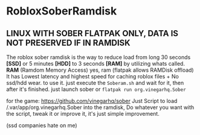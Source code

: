 # RobloxSoberRamdisk
## LINUX WITH SOBER FLATPAK ONLY, DATA IS NOT PRESERVED IF IN RAMDISK

The roblox sober ramdisk is the way to reduce load from long 30 seconds **[SSD]** or 5 minutes **[HDD]** to 3 seconds **[RAM]** by utilizing whats called.
**RAM** (Ramdom Memory Access)
yes, ram (flatpak allows RAMDisk offload)
It has Lowest latency and highest speed for caching roblox files + No ssd/hdd wear.
to use it. just execute the `Soberam.sh` and wait for it, then after it's finished. just launch sober or `flatpak run org.vinegarhq.Sober`

for the game: https://github.com/vinegarhq/sober 
Just Script to load /.var/app/org.vinegarhq.Sober into the ramdisk,
Do whatever you want with the script, tweak it or improve it, it's just simple improvement.

(ssd companies hate on me)

